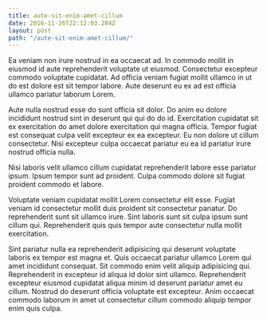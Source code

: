 ```yaml
---
title: aute-sit-enim-amet-cillum
date: 2016-11-26T22:12:03.284Z
layout: post
path: "/aute-sit-enim-amet-cillum/"
---
```


Ea veniam non irure nostrud in ea occaecat ad. In commodo mollit in eiusmod id aute reprehenderit voluptate ut eiusmod. Consectetur excepteur commodo voluptate cupidatat. Ad officia veniam fugiat mollit ullamco in ut do est dolore est sit tempor labore. Aute deserunt eu ex ad est officia ullamco pariatur laborum Lorem.

Aute nulla nostrud esse do sunt officia sit dolor. Do anim eu dolore incididunt nostrud sint in deserunt qui qui do do id. Exercitation cupidatat sit ex exercitation do amet dolore exercitation qui magna officia. Tempor fugiat est consequat culpa velit excepteur ex ea excepteur. Eu non dolore ut cillum consectetur. Nisi excepteur culpa occaecat pariatur eu ea id pariatur irure nostrud officia nulla.

Nisi laboris velit ullamco cillum cupidatat reprehenderit labore esse pariatur ipsum. Ipsum tempor sunt ad proident. Culpa commodo dolore sit fugiat proident commodo et labore.

Voluptate veniam cupidatat mollit Lorem consectetur elit esse. Fugiat veniam id consectetur mollit duis proident sit consectetur pariatur. Do reprehenderit sunt sit ullamco irure. Sint laboris sunt sit culpa ipsum sunt cillum qui. Reprehenderit quis quis tempor aute consectetur nulla mollit exercitation.

Sint pariatur nulla ea reprehenderit adipisicing qui deserunt voluptate laboris ex tempor est magna et. Quis occaecat pariatur ullamco Lorem qui amet incididunt consequat. Sit commodo enim velit aliquip adipisicing qui. Reprehenderit in excepteur id aliqua id dolor sint ullamco. Reprehenderit excepteur eiusmod cupidatat aliqua minim id deserunt pariatur amet eu cillum. Nostrud do deserunt officia voluptate est excepteur. Anim occaecat commodo laborum in amet ut consectetur cillum commodo aliquip tempor enim quis culpa.